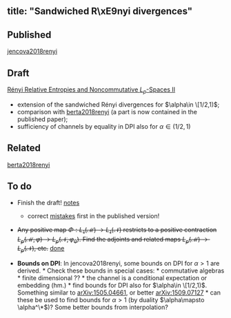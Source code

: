 title: "Sandwiched R\xE9nyi divergences"
---
## Published 

[jencova2018renyi](jencova2018renyi)


## Draft 

[Rényi Relative Entropies and Noncommutative $L_p$-Spaces II](sandwiched/part2.pdf)

* extension of the sandwiched Rényi divergences for $\alpha\in \[1/2,1)$;
* comparison with [berta2018renyi](berta2018renyi)  (a part is now contained in the published paper);
* sufficiency of channels by equality in DPI also for $\alpha\in (1/2,1)$


## Related

[berta2018renyi](berta2018renyi)

## To do

* Finish the draft! [notes](sandwiched/notes.pdf)
    * correct [mistakes](jencova2018renyi/mistakes.pdf)  first in the published version! 
* <del>Any positive map $\Phi: L_1(\mathcal M)\to L_1(\mathcal N)$ restricts to a positive contraction $L_p(\mathcal M,\varphi)\to L_p(\mathcal N,\varphi_0)$. 
Find the adjoints and related maps $L_p(\mathcal M)\to L_p(\mathcal N)$, etc.</del> [done](sandwiched/dual_maps.pdf)

* **Bounds on DPI**: In jencova2018renyi, some bounds on DPI for $\alpha>1$ are derived. 
      * Check these bounds in special cases:
           * commutative algebras
           * finite dimensional ??
           * the channel is a conditional expectation or embedding (hm.)
      * find bounds for DPI also for $\alpha\in \[1/2,1)$. Something similar to  [arXiv:1505.04661](https://arxiv.org/abs/1505.04661), or better [arXiv:1509.07127](https://arxiv.org/abs/1509.07127)
      * can these be used to find bounds for $\alpha>1$ (by duality $\alpha\mapsto \alpha^\*$)? Some better bounds from interpolation?